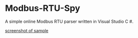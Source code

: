 # Modbus-RTU-Spy
A simple online Modbus RTU parser written in Visual Studio C #.

[screenshot of sample](http://spitcin.ru/Modbus-RTU-Spy.png)

[bin Modbus-RTU-Spy.zip]: (http://spitcin.ru/modbus_rtu_spy.zip)
